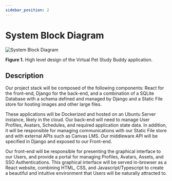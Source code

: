 ```yaml
---
sidebar_position: 2
---
```


# System Block Diagram

<img src="https://github.com/Capstone-Projects-2023-Spring/project-virtual-pet/blob/main/documentation/resources/block-diagram31.jpg?raw=true" alt="System Block Diagram"/>

**Figure 1.** 
High level design of the Virtual Pet Study Buddy application.

## Description
Our project stack will be composed of the following components: React for the front-end, Django for the back-end, and a combination of a SQLite Database with a schema defined and managed by Django and a Static File store for hosting images and other large files. 

These applications will be Dockerized and hosted on an Ubuntu Server instance, likely in the cloud. Our back-end will need to manage User Profiles, Avatars, Schedules, and required application state data. In addition, it will be responsible for managing communications with our Static File store and with external APIs such as Canvas LMS. Our middleware API will be specified in Django and exposed to our Front-end.

Our front-end will be responsible for presenting the graphical interface to our Users, and provide a portal for managing Profiles, Avatars, Assets, and SSO Authentications. This graphical interface will be served in-browser as a React website, combining HTML, CSS, and Javascript/Typescript to create a beautiful and intuitive environment that Users will be naturally attracted to.

